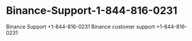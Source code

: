 # Binance-Support-1-844-816-0231
Binance Support +1-844-816-0231 Binance customer support +1-844-816-0231
